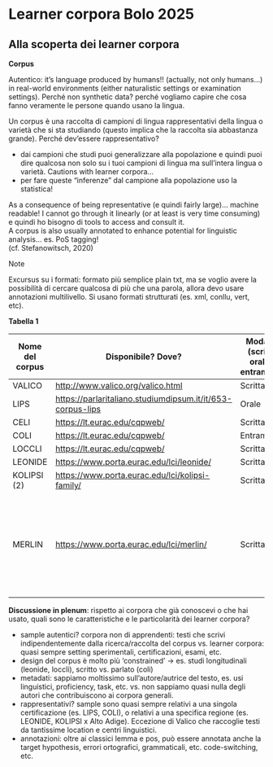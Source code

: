 # Learner corpora Bolo 2025

## Alla scoperta dei learner corpora

**Corpus**

Autentico: it’s language produced by humans!! (actually, not only humans...) in real-world environments (either naturalistic settings or examination settings). Perché non synthetic data? perché vogliamo capire che cosa fanno veramente le persone quando usano la lingua.

Un corpus è una raccolta di campioni di lingua rappresentativi della lingua o varietà che si sta studiando (questo implica che la raccolta sia abbastanza grande). Perché dev’essere rappresentativo?

* dai campioni che studi puoi generalizzare alla popolazione e quindi puoi dire qualcosa non solo su i tuoi campioni di lingua ma sull’intera lingua o varietà. Cautions with learner corpora… 
* per fare queste “inferenze” dal campione alla popolazione uso la statistica!

As a consequence of being representative (e quindi fairly large)... machine readable! I cannot go through it linearly (or at least is very time consuming) e quindi ho bisogno di tools to access and consult it.\
A corpus is also usually annotated to enhance potential for linguistic analysis… es. PoS tagging!\
(cf. Stefanowitsch, 2020)

>[!NOTE]
> Excursus su i formati: formato più semplice plain txt, ma se voglio avere la possibilità di cercare qualcosa di più che una parola, allora devo usare annotazioni multilivello. Si usano formati strutturati (es. xml, conllu, vert, etc).

**Tabella 1**

| Nome del corpus | Disponibile? Dove?                                         | Modalità (scritta, orale o entrambe?) | Metadati (es. L1, CEFR, nazionalità, etc.)                                                                                                                                                                                                                                                                                                                                                                                                                                                                                                                                                                                         | Annotazioni (lemma, pos, dependencies, target hypothesis, errori)                                                   |                                                                                                                                                                    |
|-----------------|------------------------------------------------------------|---------------------------------------|------------------------------------------------------------------------------------------------------------------------------------------------------------------------------------------------------------------------------------------------------------------------------------------------------------------------------------------------------------------------------------------------------------------------------------------------------------------------------------------------------------------------------------------------------------------------------------------------------------------------------------|---------------------------------------------------------------------------------------------------------------------|--------------------------------------------------------------------------------------------------------------------------------------------------------------------|
| VALICO          | http://www.valico.org/valico.html                          | Scritta                               | provenienza (luogo della scuola, probabilmente), tipo scuola, nome scuola, data, consegna (task), scolarizzazione, permanenza (anni in Italia e dove?), lingue conosciute, lingua madre, annualità (?), età, specifiche (= genere).                                                                                                                                                                                                                                                                                                                                                                                                | lemma, pos, correzioni inline                                                                                       |                                                                                                                                                                    |
| LIPS            | https://parlaritaliano.studiumdipsum.it/it/653-corpus-lips | Orale                                 | matricola, anno esame, mese esame, livello esame, sede esame, numero esami svolti dallo stesso candidato, numero evento comunicativo (?), argomento del testo, genere testuale,                                                                                                                                                                                                                                                                                                                                                                                                                                                    | lemma (con polirematiche), pos (ma non disponibili, solo disponibili le trascrizioni)                               |                                                                                                                                                                    |
| CELI            | https://lt.eurac.edu/cqpweb/                               | Scritta                               | age group, cefr, exam centre location, task, nationality, sex, genre, type (text type: argomentativo, descrittivo, etc.)                                                                                                                                                                                                                                                                                                                                                                                                                                                                                                           | lemma, pos                                                                                                          |                                                                                                                                                                    |
| COLI            | https://lt.eurac.edu/cqpweb/                               | Entrambe                              | età, cefr, sesso, task, tipo di testo (parlato o scritto)                                                                                                                                                                                                                                                                                                                                                                                                                                                                                                                                                                          | lemma, pos                                                                                                          |                                                                                                                                                                    |
| LOCCLI          | https://lt.eurac.edu/cqpweb/                               | Scritta                               | age, cefr, composition, point in time (longitudinal!!), sex                                                                                                                                                                                                                                                                                                                                                                                                                                                                                                                                                                        | lemma, pos                                                                                                          |                                                                                                                                                                    |
| LEONIDE         | https://www.porta.eurac.edu/lci/leonide/                   | Scritta                               | author_L1, author_age_at_production,author_complete_DE,author_complete_EN,author_complete_IT,author_complete_opinion,author_complete_picture,author_complete_texts,author_gender,author_id,author_multiple_L1,author_participation_y1,author_participation_y2,author_participation_y3,author_special_needs,author_years_in_project,(longitudinal!!)corpus,school_class_id,school_grade_level,school_language,task_id,task_type,task_year,text_id,text_language,time_of_data_collection                                                                                                                                             | ambiguous_alt_1,ambiguous_alt_2,foreign_word,lemma,original,page,paragraph,pos,pos_ud,sentence,target,transcription |                                                                                                                                                                    |
| KOLIPSI (2)     | https://www.porta.eurac.edu/lci/kolipsi-family/            | Scritta                               | author_id,author_gender,author_socioeconomic_status,author_L1,author_father_L1,author_mother_L1,author_language_environment,author_environment,author_language_group_affiliation,author_L2_dialect_competence,author_proficiency_level,author_L2_school_grade,dialang_test,doc,exam_type,text_language,school_type,school_language,cefr_appropriateness,cefr_orthography,cefr_grammar,cefr_lex_accuracy,cefr_lex_diversity,cefr_coherence,                                                                                                                                                                                         | ambiguous_alt,foreign_word (!!),lemma,original,paragraph,pos,pos_ud,sentence,target,transcription                   |                                                                                                                                                                    |
| MERLIN          | https://www.porta.eurac.edu/lci/merlin/                    | Scritta                               | _author_id,_author,_author_L1,_author_age,_author_gender,_rating_coherence,_rating_coherence2,_rating_fair_cefr,_rating_fair_cefr_rough,_rating_general_linguistic_range,_rating_general_linguistic_range2,_rating_grammatical_accuracy,_rating_grammatical_accuracy2,_rating_orthography,_rating_orthography2,_rating_sociolinguistic_appropriateness,_rating_sociolinguistic_appropriateness2,_rating_vocabulary_control,_rating_vocabulary_control2,_rating_vocabulary_range,_rating_vocabulary_range2,_task_formality,_task_id,_task_topic,_task_topic_en,_task_type,_task_versions,_test_language,_test_level_cefr,_text_type |                                                                                                                     | lemma, pos, target hypothesis, vari errori grammaticali, ortografici, intelligibility, vocabulary, cohesion/coherence, sociolinguistic appropriateness, pragmatics |

**Discussione in plenum**: rispetto ai corpora che già conoscevi o che hai usato, quali sono le caratteristiche e le particolarità dei learner corpora? 

* sample autentici? corpora non di apprendenti: testi che scrivi indipendentemente dalla ricerca/raccolta del corpus vs. learner corpora: quasi sempre setting sperimentali, certificazioni, esami, etc.
* design del corpus è molto più ‘constrained’ -> es. studi longitudinali (leonide, loccli), scritto vs. parlato (coli)
* metadati: sappiamo moltissimo sull’autore/autrice del testo, es. usi linguistici, proficiency, task, etc. vs. non sappiamo quasi nulla degli autori che contribuiscono ai corpora generali.
* rappresentativi? sample sono quasi sempre relativi a una singola certificazione (es. LIPS, COLI), o relativi a una specifica regione (es. LEONIDE, KOLIPSI x Alto Adige). Eccezione di Valico che raccoglie testi da tantissime location e centri linguistici.
* annotazioni: oltre ai classici lemma e pos, può essere annotata anche la target hypothesis, errori ortografici, grammaticali, etc. code-switching, etc.
